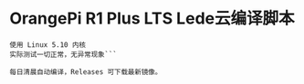 # OrangePi R1 Plus LTS Lede云编译脚本

```整合官方迅龙官方源码
使用 Linux 5.10 内核
实际测试一切正常，无异常现象```

每日清晨自动编译，Releases 可下载最新镜像。